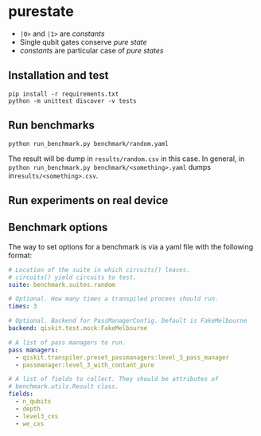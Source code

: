 # purestate


- `|0>` and `|1>` are *constants*
- Single qubit gates conserve *pure state*
- *constants* are particular case of *pure states*
 

## Installation and test

```
pip install -r requirements.txt
python -m unittest discover -v tests
```

## Run benchmarks

```
python run_benchmark.py benchmark/random.yaml
```

The result will be dump in `results/random.csv` in this case. In general, in 
`python run_benchmark.py benchmark/<something>.yaml` dumps in`results/<something>.csv`.

## Run experiments on real device

## Benchmark options

The way to set options for a benchmark is via a yaml file with the following format:

```yaml
# Location of the suite in which circuits() leaves.
# circuits() yield circuits to test. 
suite: benchmark.suites.random

# Optional. How many times a transpiled procees should run. 
times: 3

# Optional. Backend for PassManagerConfig. Default is FakeMelbourne
backend: qiskit.test.mock:FakeMelbourne

# A list of pass managers to run. 
pass managers:
  - qiskit.transpiler.preset_passmanagers:level_3_pass_manager
  - passmanager:level_3_with_contant_pure

# A list of fields to collect. They should be attributes of
# benchmark.utils.Result class.
fields:
  - n_qubits
  - depth
  - level3_cxs
  - we_cxs
```
